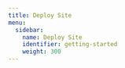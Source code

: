 ```yaml
---
title: Deploy Site
menu:
  sidebar:
    name: Deploy Site
    identifier: getting-started
    weight: 300
---
```


